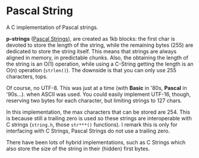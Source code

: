 # Pascal String

A C implementation of Pascal strings.

**p-strings** ([Pascal Strings](https://en.wikipedia.org/wiki/String_(computer_science))),  are created as 1kb blocks: the first char is devoted to store the length of the string, while the remaining bytes (255) are dedicated to store the string itself. This means that strings are always aligned in memory, in predictable chunks. Also, the obtaining the length of the string is an O(1) operation, while using a C-String getting the length is an O(n) operation (`strlen()`). The downside is that you can only use 255 characters, tops.

Of course, no UTF-8. This was just at a time (with **Basic** in '80s, **Pascal** in '90s...). when ASCII was used. You could easily implement UTF-16, though, reserving two bytes for each character, but limiting strings to 127 chars.

In this implementation, the max characters that can be stored are 254. This is because still a trailing zero is used so these strings are interoperable with C strings (`string.h`, those `str***()` functions). I remark this is only for interfacing with C Strings, Pascal Strings do not use a trailing zero.

There have been lots of hybrid implementations, such as C Strings which also store the size of the string in their (hidden) first bytes.
